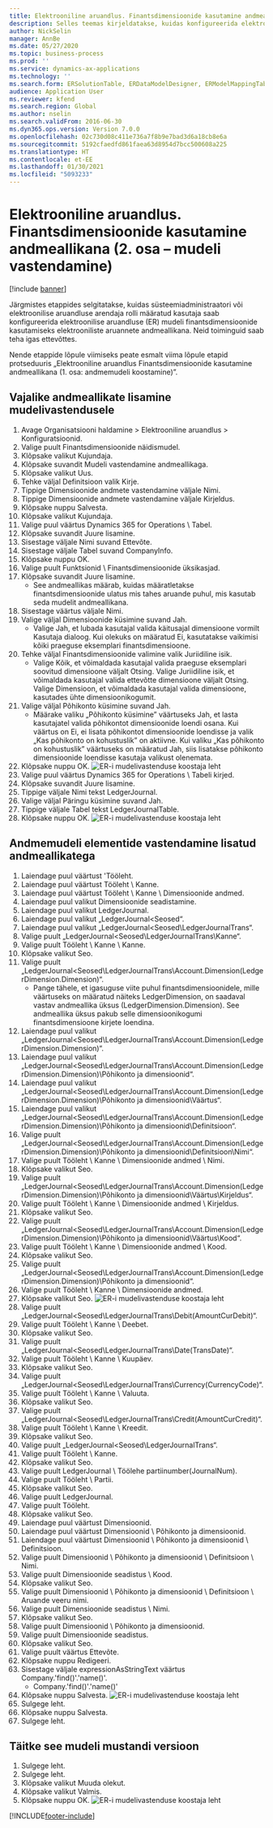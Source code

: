 ```yaml
---
title: Elektrooniline aruandlus. Finantsdimensioonide kasutamine andmeallikana (2. osa – mudeli vastendamine)
description: Selles teemas kirjeldatakse, kuidas konfigureerida elektroonilise aruandluse (ER) mudelit kasutama finantsdimensioone andmeallikana ER-i aruannetele. (2. osa)
author: NickSelin
manager: AnnBe
ms.date: 05/27/2020
ms.topic: business-process
ms.prod: ''
ms.service: dynamics-ax-applications
ms.technology: ''
ms.search.form: ERSolutionTable, ERDataModelDesigner, ERModelMappingTable, ERModelMappingDesigner, ERExpressionDesignerFormula
audience: Application User
ms.reviewer: kfend
ms.search.region: Global
ms.author: nselin
ms.search.validFrom: 2016-06-30
ms.dyn365.ops.version: Version 7.0.0
ms.openlocfilehash: 02c730d08c411e736a7f8b9e7bad3d6a18cb8e6a
ms.sourcegitcommit: 5192cfaedfd861faea63d8954d7bcc500608a225
ms.translationtype: HT
ms.contentlocale: et-EE
ms.lasthandoff: 01/30/2021
ms.locfileid: "5093233"
---
```

# <a name="er-use-financial-dimensions-as-a-data-source-part-2---model-mapping"></a>Elektrooniline aruandlus. Finantsdimensioonide kasutamine andmeallikana (2. osa – mudeli vastendamine)

[!include [banner](../../includes/banner.md)]

Järgmistes etappides selgitatakse, kuidas süsteemiadministraatori või elektroonilise aruandluse arendaja rolli määratud kasutaja saab konfigureerida elektroonilise aruandluse (ER) mudeli finantsdimensioonide kasutamiseks elektrooniliste aruannete andmeallikana. Neid toiminguid saab teha igas ettevõttes.

Nende etappide lõpule viimiseks peate esmalt viima lõpule etapid protseduuris „Elektrooniline aruandlus Finantsdimensioonide kasutamine andmeallikana (1. osa: andmemudeli koostamine)”.


## <a name="add-required-data-sources-to-model-mapping"></a>Vajalike andmeallikate lisamine mudelivastendusele
1. Avage Organisatsiooni haldamine > Elektrooniline aruandlus > Konfiguratsioonid.
2. Valige puult Finantsdimensioonide näidismudel.
3. Klõpsake valikut Kujundaja.
4. Klõpsake suvandit Mudeli vastendamine andmeallikaga.
5. Klõpsake valikut Uus.
6. Tehke väljal Definitsioon valik Kirje.
7. Tippige Dimensioonide andmete vastendamine väljale Nimi.
8. Tippige Dimensioonide andmete vastendamine väljale Kirjeldus.
9. Klõpsake nuppu Salvesta.
10. Klõpsake valikut Kujundaja.
11. Valige puul väärtus Dynamics 365 for Operations \ Tabel.
12. Klõpsake suvandit Juure lisamine.
13. Sisestage väljale Nimi suvand Ettevõte.
14. Sisestage väljale Tabel suvand CompanyInfo.
15. Klõpsake nuppu OK.
16. Valige puult Funktsionid \ Finantsdimensioonide üksikasjad.
17. Klõpsake suvandit Juure lisamine.
    * See andmeallikas määrab, kuidas määratletakse finantsdimensioonide ulatus mis tahes aruande puhul, mis kasutab seda mudelit andmeallikana.  
18. Sisestage väärtus väljale Nimi.
19. Valige väljal Dimensioonide küsimine suvand Jah.
    * Valige Jah, et lubada kasutajal valida käitusajal dimensioone vormilt Kasutaja dialoog. Kui olekuks on määratud Ei, kasutatakse vaikimisi kõiki praeguse eksemplari finantsdimensioone.  
20. Tehke väljal Finantsdimensioonide valimine valik Juriidiline isik.
    * Valige Kõik, et võimaldada kasutajal valida praeguse eksemplari soovitud dimensioone väljalt Otsing.  Valige Juriidiline isik, et võimaldada kasutajal valida ettevõtte dimensioone väljalt Otsing.  Valige Dimensioon, et võimaldada kasutajal valida dimensioone, kasutades ühte dimensioonikogumit.  
21. Valige väljal Põhikonto küsimine suvand Jah.
    * Määrake valiku „Põhikonto küsimine” väärtuseks Jah, et lasta kasutajatel valida põhikontot dimensioonide loendi osana.   Kui väärtus on Ei, ei lisata põhikontot dimensioonide loendisse ja valik „Kas põhikonto on kohustuslik” on aktiivne. Kui valiku „Kas põhikonto on kohustuslik” väärtuseks on määratud Jah, siis lisatakse põhikonto dimensioonide loendisse kasutaja valikust olenemata.  
22. Klõpsake nuppu OK.
![ER-i mudelivastenduse koostaja leht](../media/er-financial-dimensions-guides-model-mapping1.png)
23. Valige puul väärtus Dynamics 365 for Operations \ Tabeli kirjed.
24. Klõpsake suvandit Juure lisamine.
25. Tippige väljale Nimi tekst LedgerJournal.
26. Valige väljal Päringu küsimine suvand Jah.
27. Tippige väljale Tabel tekst LedgerJournalTable.
28. Klõpsake nuppu OK.
![ER-i mudelivastenduse koostaja leht](../media/er-financial-dimensions-guides-model-mapping2.png)

## <a name="map-data-model-elements-to-added-data-sources"></a>Andmemudeli elementide vastendamine lisatud andmeallikatega
1. Laiendage puul väärtust 'Tööleht.
2. Laiendage puul väärtust Tööleht \ Kanne.
3. Laiendage puul väärtust Tööleht \ Kanne \ Dimensioonide andmed.
4. Laiendage puul valikut Dimensioonide seadistamine.
5. Laiendage puul valikut LedgerJournal.
6. Laiendage puul valikut „LedgerJournal\<Seosed“.
7. Laiendage puul valikut „LedgerJournal\<Seosed\LedgerJournalTrans“.
8. Valige puult „LedgerJournal\<Seosed\LedgerJournalTrans\Kanne“.
9. Valige puult Tööleht \ Kanne \ Kanne.
10. Klõpsake valikut Seo.
11. Valige puult „LedgerJournal\<Seosed\LedgerJournalTrans\Account.Dimension(LedgerDimension.Dimension)“.
    * Pange tähele, et igasuguse viite puhul finantsdimensioonidele, mille väärtuseks on määratud näiteks LedgerDimension, on saadaval vastav andmeallika üksus (LedgerDimension.Dimension). See andmeallika üksus pakub selle dimensioonikogumi finantsdimensioone kirjete loendina.  
12. Laiendage puul valikut „LedgerJournal\<Seosed\LedgerJournalTrans\Account.Dimension(LedgerDimension.Dimension)“.
13. Laiendage puul valikut „LedgerJournal\<Seosed\LedgerJournalTrans\Account.Dimension(LedgerDimension.Dimension)\Põhikonto ja dimensioonid“.
14. Laiendage puul valikut „LedgerJournal\<Seosed\LedgerJournalTrans\Account.Dimension(LedgerDimension.Dimension)\Põhikonto ja dimensioonid\Väärtus“.
15. Laiendage puul valikut „LedgerJournal\<Seosed\LedgerJournalTrans\Account.Dimension(LedgerDimension.Dimension)\Põhikonto ja dimensioonid\Definitsioon“.
16. Valige puult „LedgerJournal\<Seosed\LedgerJournalTrans\Account.Dimension(LedgerDimension.Dimension)\Põhikonto ja dimensioonid\Definitsioon\Nimi“.
17. Valige puult Tööleht \ Kanne \ Dimensioonide andmed \ Nimi.
18. Klõpsake valikut Seo.
19. Valige puult „LedgerJournal\<Seosed\LedgerJournalTrans\Account.Dimension(LedgerDimension.Dimension)\Põhikonto ja dimensioonid\Väärtus\Kirjeldus“.
20. Valige puult Tööleht \ Kanne \ Dimensioonide andmed \ Kirjeldus.
21. Klõpsake valikut Seo.
22. Valige puult „LedgerJournal\<Seosed\LedgerJournalTrans\Account.Dimension(LedgerDimension.Dimension)\Põhikonto ja dimensioonid\Väärtus\Kood“.
23. Valige puult Tööleht \ Kanne \ Dimensioonide andmed \ Kood.
24. Klõpsake valikut Seo.
25. Valige puult „LedgerJournal\<Seosed\LedgerJournalTrans\Account.Dimension(LedgerDimension.Dimension)\Põhikonto ja dimensioonid“.
26. Valige puult Tööleht \ Kanne \ Dimensioonide andmed.
27. Klõpsake valikut Seo.
![ER-i mudelivastenduse koostaja leht](../media/er-financial-dimensions-guides-model-mapping3.png)
28. Valige puult „LedgerJournal\<Seosed\LedgerJournalTrans\Debit(AmountCurDebit)“.
29. Valige puult Tööleht \ Kanne \ Deebet.
30. Klõpsake valikut Seo.
31. Valige puult „LedgerJournal\<Seosed\LedgerJournalTrans\Date(TransDate)“.
32. Valige puult Tööleht \ Kanne \ Kuupäev.
33. Klõpsake valikut Seo.
34. Valige puult „LedgerJournal\<Seosed\LedgerJournalTrans\Currency(CurrencyCode)“.
35. Valige puult Tööleht \ Kanne \ Valuuta.
36. Klõpsake valikut Seo.
37. Valige puult „LedgerJournal\<Seosed\LedgerJournalTrans\Credit(AmountCurCredit)“.
38. Valige puult Tööleht \ Kanne \ Kreedit.
39. Klõpsake valikut Seo.
40. Valige puult „LedgerJournal\<Seosed\LedgerJournalTrans“.
41. Valige puult Tööleht \ Kanne.
42. Klõpsake valikut Seo.
43. Valige puult LedgerJournal \ Töölehe partiinumber(JournalNum).
44. Valige puult Tööleht \ Partii.
45. Klõpsake valikut Seo.
46. Valige puult LedgerJournal.
47. Valige puult Tööleht.
48. Klõpsake valikut Seo.
49. Laiendage puul väärtust Dimensioonid.
50. Laiendage puul väärtust Dimensioonid \ Põhikonto ja dimensioonid.
51. Laiendage puul väärtust Dimensioonid \ Põhikonto ja dimensioonid \ Definitsioon.
52. Valige puult Dimensioonid \ Põhikonto ja dimensioonid \ Definitsioon \ Nimi.
53. Valige puult Dimensioonide seadistus \ Kood.
54. Klõpsake valikut Seo.
55. Valige puult Dimensioonid \ Põhikonto ja dimensioonid \ Definitsioon \ Aruande veeru nimi.
56. Valige puult Dimensioonide seadistus \ Nimi.
57. Klõpsake valikut Seo.
58. Valige puult Dimensioonid \ Põhikonto ja dimensioonid.
59. Valige puult Dimensioonide seadistus.
60. Klõpsake valikut Seo.
61. Valige puult väärtus Ettevõte.
62. Klõpsake nuppu Redigeeri.
63. Sisestage väljale expressionAsStringText väärtus Company.'find()'.'name()'.
    * Company.'find()'.'name()'  
64. Klõpsake nuppu Salvesta.
![ER-i mudelivastenduse koostaja leht](../media/er-financial-dimensions-guides-model-mapping4.png)
65. Sulgege leht.
66. Klõpsake nuppu Salvesta.
67. Sulgege leht.

## <a name="complete-this-draft-models-version"></a>Täitke see mudeli mustandi versioon
1. Sulgege leht.
2. Sulgege leht.
3. Klõpsake valikut Muuda olekut.
4. Klõpsake valikut Valmis.
5. Klõpsake nuppu OK.
![ER-i mudelivastenduse koostaja leht](../media/er-financial-dimensions-guides-model-mapping5.png)


[!INCLUDE[footer-include](../../../../includes/footer-banner.md)]